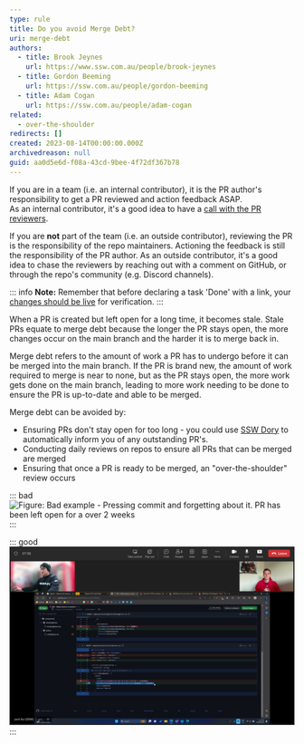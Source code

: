 ```yaml
---
type: rule
title: Do you avoid Merge Debt?
uri: merge-debt
authors:
  - title: Brook Jeynes
    url: https://www.ssw.com.au/people/brook-jeynes
  - title: Gordon Beeming
    url: https://ssw.com.au/people/gordon-beeming
  - title: Adam Cogan
    url: https://ssw.com.au/people/adam-cogan
related:
  - over-the-shoulder
redirects: []
created: 2023-08-14T00:00:00.000Z
archivedreason: null
guid: aa0d5e6d-f08a-43cd-9bee-4f72df367b78
---
```


If you are in a team (i.e. an internal contributor), it is the PR author's responsibility to get a PR reviewed and action feedback ASAP.  
As an internal contributor, it's a good idea to have a [call with the PR reviewers](/over-the-shoulder).

If you are **not** part of the team (i.e. an outside contributor), reviewing the PR is the responsibility of the repo maintainers. Actioning the feedback is still the responsibility of the PR author.
As an outside contributor, it's a good idea to chase the reviewers by reaching out with a comment on GitHub, or through the repo's community (e.g. Discord channels).

<!--endintro-->

::: info
**Note:** Remember that before declaring a task 'Done' with a link, your [changes should be live](/include-links-in-emails/#ensure-your-changes-are-live) for verification.
:::

When a PR is created but left open for a long time, it becomes stale. Stale PRs equate to merge debt because the longer the PR stays open, the more changes occur on the main branch and the harder it is to merge back in.

Merge debt refers to the amount of work a PR has to undergo before it can be merged into the main branch. If the PR is brand new, the amount of work required to merge is near to none, but as the PR stays open, the more work gets done on the main branch, leading to more work needing to be done to ensure the PR is up-to-date and able to be merged.

Merge debt can be avoided by:

* Ensuring PRs don't stay open for too long - you could use [SSW Dory](http://www.sswdory.com) to automatically inform you of any outstanding PR's.
* Conducting daily reviews on repos to ensure all PRs that can be merged are merged
* Ensuring that once a PR is ready to be merged, an "over-the-shoulder" review occurs

::: bad
![Figure: Bad example - Pressing commit and forgetting about it. PR has been left open for a over 2 weeks](https://github.com/SSWConsulting/SSW.Website-v3/assets/25432120/5a67d6ed-a301-4d72-af00-8da4277c1b75)
:::

::: good
![Figure: Good example - Devs reviewing a PR on a call - no merge debt!](over-the-shoulder-pr.png)
:::
